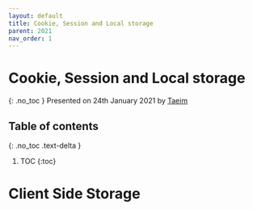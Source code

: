 ```yaml
---
layout: default
title: Cookie, Session and Local storage
parent: 2021
nav_order: 1
---
```


# Cookie, Session and Local storage
{: .no_toc }
Presented on 24th January 2021 by [Taeim](https://github.com/kwontaeim)

## Table of contents
{: .no_toc .text-delta }

1. TOC
{:toc}


# Client Side Storage



